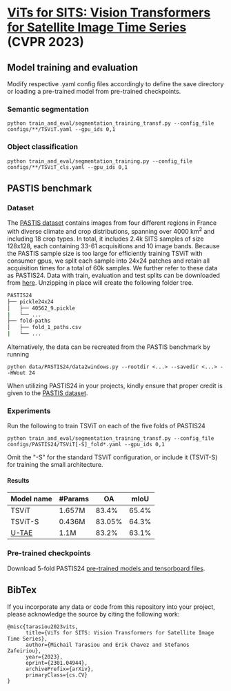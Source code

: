 # [ViTs for SITS: Vision Transformers for Satellite Image Time Series](https://arxiv.org/abs/2301.04944) (CVPR 2023)

## Model training and evaluation
Modify respective .yaml config files accordingly to define the save directory or loading a pre-trained model from pre-trained checkpoints.

### Semantic segmentation
	python train_and_eval/segmentation_training_transf.py --config_file configs/**/TSViT.yaml --gpu_ids 0,1

### Object classification
	python train_and_eval/segmentation_training.py --config_file configs/**/TSViT_cls.yaml --gpu_ids 0,1

## PASTIS benchmark

### Dataset
The [PASTIS dataset](https://github.com/VSainteuf/pastis-benchmark) contains images from four different regions in France with diverse climate and
crop distributions, spanning over 4000 km<sup>2</sup> and including 18 crop types. In total, it includes 2.4k SITS samples of
size 128x128, each containing 33-61 acquisitions and 10 image bands. Because the PASTIS sample size is too
large for efficiently training TSViT with consumer gpus, we split each sample into 24x24 patches and retain
all acquisition times for a total of 60k samples. We further refer to these data as PASTIS24.
Data with train, evaluation and test splits can be downloaded from [here](https://drive.google.com/drive/folders/1Lm0repzD_1NVcECsrwF8Q3bP2XEp2a0y).
Unzipping in place will create the following folder tree.
```bash
PASTIS24
├── pickle24x24
│   ├── 40562_9.pickle
|   └── ...
├── fold-paths
│   ├── fold_1_paths.csv
|   └── ...
```
Alternatively, the data can be recreated from the PASTIS benchmark by running

	python data/PASTIS24/data2windows.py --rootdir <...> --savedir <...> --HWout 24

When utilizing PASTIS24 in your projects, kindly ensure that proper credit is given to the  [PASTIS dataset](https://github.com/VSainteuf/pastis-benchmark).


### Experiments
Run the following to train TSViT on each of the five folds of PASTIS24

	python train_and_eval/segmentation_training_transf.py --config_file configs/PASTIS24/TSViT[-S]_fold*.yaml --gpu_ids 0,1

Omit the "-S" for the standard TSViT configuration, or include it (TSViT-S) for training the small architecture.
#### Results
| Model name         | #Params| OA  |  mIoU |
| ------------------ |---- |---- | ---|
| TSViT   | 1.657M|    83.4%    |  65.4%|
| TSViT-S   | 0.436M|    83.05%    |  64.3%|
| [U-TAE](https://github.com/VSainteuf/utae-paps)   |   1.1M| 83.2%   | 63.1%|

### Pre-trained checkpoints
Download 5-fold PASTIS24 [pre-trained models and tensorboard files](https://drive.google.com/file/d/1AzWEtHxojuCjaIsekja4J54LuEb9e7kw/view?usp=share_link).


## BibTex
If you incorporate any data or code from this repository into your project, please acknowledge the source by citing the following work:

```
@misc{tarasiou2023vits,
      title={ViTs for SITS: Vision Transformers for Satellite Image Time Series},
      author={Michail Tarasiou and Erik Chavez and Stefanos Zafeiriou},
      year={2023},
      eprint={2301.04944},
      archivePrefix={arXiv},
      primaryClass={cs.CV}
}
```

